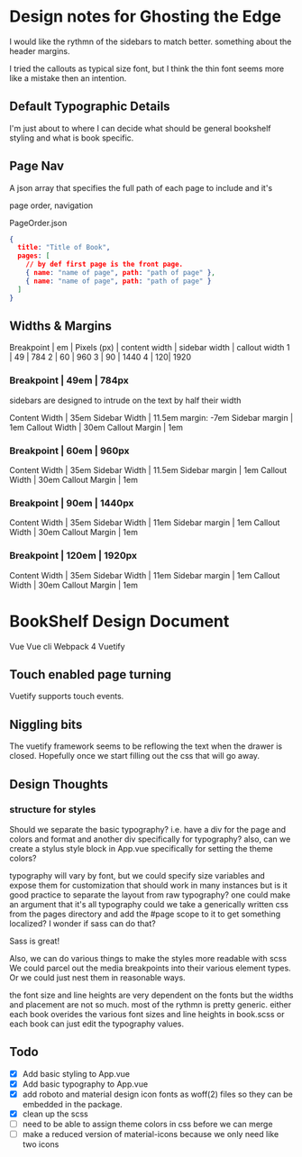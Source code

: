 # Design notes for Ghosting the Edge

I would like the rythmn of the sidebars to match better. 
something about the header margins. 

I tried the callouts as typical size font, but I think the thin font seems more like a mistake then an intention. 

## Default Typographic Details

I'm just about to where I can decide what should be general bookshelf styling and what is book specific. 


## Page Nav

A json array that specifies the full path of each page to include and it's

page order, navigation


PageOrder.json 
``` json
{
  title: "Title of Book",
  pages: [
    // by def first page is the front page. 
    { name: "name of page", path: "path of page" },
    { name: "name of page", path: "path of page" }
  ] 
}
```


## Widths & Margins

Breakpoint | em | Pixels (px) | content width | sidebar width | callout width
1          | 49 | 784
2          | 60 | 960
3          | 90 | 1440
4          | 120| 1920

### Breakpoint | 49em | 784px

sidebars are designed to intrude on the text by half their width
 
Content Width  | 35em
Sidebar Width  | 11.5em    margin: -7em
Sidebar margin | 1em
Callout Width  | 30em
Callout Margin | 1em

### Breakpoint | 60em | 960px
 
Content Width  | 35em
Sidebar Width  | 11.5em
Sidebar margin | 1em
Callout Width  | 30em
Callout Margin | 1em

### Breakpoint | 90em | 1440px
 
Content Width  | 35em
Sidebar Width  | 11em
Sidebar margin | 1em
Callout Width  | 30em
Callout Margin | 1em

### Breakpoint | 120em | 1920px
 
Content Width  | 35em
Sidebar Width  | 11em
Sidebar margin | 1em
Callout Width  | 30em
Callout Margin | 1em

# BookShelf Design Document

Vue 
Vue cli 
Webpack 4
Vuetify


## Touch enabled page turning

Vuetify supports touch events. 


## Niggling bits

The vuetify framework seems to be reflowing the text when the drawer is closed. Hopefully once we start filling out the css that will go away.


## Design Thoughts

### structure for styles

Should we separate the basic typography?
i.e. have a div for the page and colors and format
and another div specifically for typography?
also, can we create a stylus style block in App.vue specifically for setting the theme colors?

typography will vary by font, but we could specify size variables
and expose them for customization
that should work in many instances
but is it good practice to separate the layout from raw typography?
one could make an argument that it's all typography
could we take a generically written css from the pages directory and add the #page scope to it to get something localized? I wonder if sass can do that? 

Sass is great! 

Also, we can do various things to make the styles more readable with scss
We could parcel out the media breakpoints into their various element types. 
Or we could just nest them in reasonable ways. 

the font size and line heights are very dependent on the fonts
but the widths and placement are not so much. 
most of the rythmn is pretty generic. 
either each book overides the various font sizes and line heights in book.scss
or each book can just edit the typography values.


## Todo

- [x] Add basic styling to App.vue
- [x] Add basic typography to App.vue
- [x] add roboto and material design icon fonts as woff(2) files so they can be embedded in the package.
- [x] clean up the scss 
- [ ] need to be able to assign theme colors in css before we can merge
- [ ] make a reduced version of material-icons because we only need like two icons
